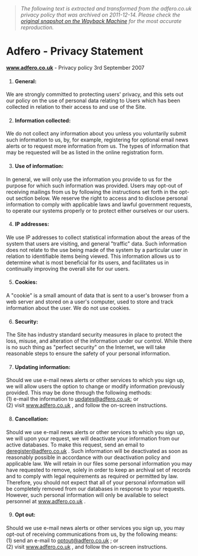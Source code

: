 > *The following text is extracted and transformed from the adfero.co.uk privacy policy that was archived on 2011-12-14. Please check the [original snapshot on the Wayback Machine](https://web.archive.org/web/20111214085653id_/http%3A//www.adfero.co.uk/privacy) for the most accurate reproduction.*

# Adfero - Privacy Statement

**www.adfero.co.uk** \- Privacy policy 3rd September 2007

  1. #### General:

We are strongly committed to protecting users' privacy, and this sets out our policy on the use of personal data relating to Users which has been collected in relation to their access to and use of the Site. 

  2. #### Information collected:

We do not collect any information about you unless you voluntarily submit such information to us, by, for example, registering for optional email news alerts or to request more information from us. The types of information that may be requested will be as listed in the online registration form. 

  3. #### Use of information:

In general, we will only use the information you provide to us for the purpose for which such information was provided. Users may opt-out of receiving mailings from us by following the instructions set forth in the opt-out section below. We reserve the right to access and to disclose personal information to comply with applicable laws and lawful government requests, to operate our systems properly or to protect either ourselves or our users. 

  4. #### IP addresses:

We use IP addresses to collect statistical information about the areas of the system that users are visiting, and general "traffic" data. Such information does not relate to the use being made of the system by a particular user in relation to identifiable items being viewed. This information allows us to determine what is most beneficial for its users, and facilitates us in continually improving the overall site for our users. 

  5. #### Cookies:

A "cookie" is a small amount of data that is sent to a user's browser from a web server and stored on a user's computer, used to store and track information about the user. We do not use cookies. 

  6. #### Security:

The Site has industry standard security measures in place to protect the loss, misuse, and alteration of the information under our control. While there is no such thing as "perfect security" on the Internet, we will take reasonable steps to ensure the safety of your personal information. 

  7. #### Updating information:

Should we use e-mail news alerts or other services to which you sign up, we will allow users the option to change or modify information previously provided. This may be done through the following methods:   
(1) e-mail the information to updates@adfero.co.uk; or   
(2) visit www.adfero.co.uk , and follow the on-screen instructions. 

  8. #### Cancellation:

Should we use e-mail news alerts or other services to which you sign up, we will upon your request, we will deactivate your information from our active databases. To make this request, send an email to deregister@adfero.co.uk . Such information will be deactivated as soon as reasonably possible in accordance with our deactivation policy and applicable law. We will retain in our files some personal information you may have requested to remove, solely in order to keep an archival set of records and to comply with legal requirements as required or permitted by law. Therefore, you should not expect that all of your personal information will be completely removed from our databases in response to your requests. However, such personal information will only be available to select personnel at www.adfero.co.uk . 

  9. #### Opt out:

Should we use e-mail news alerts or other services you sign up, you may opt-out of receiving communications from us, by the following means:   
(1) send an e-mail to optout@adfero.co.uk ; or   
(2) visit www.adfero.co.uk , and follow the on-screen instructions. 



